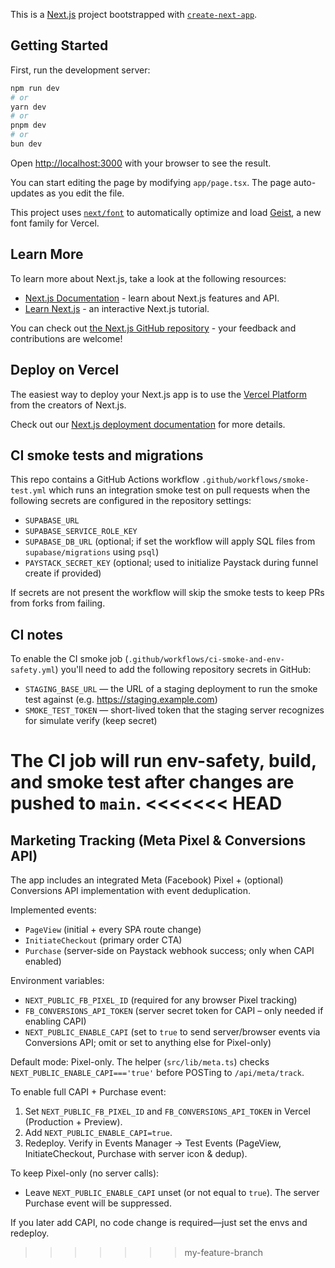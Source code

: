 This is a [Next.js](https://nextjs.org) project bootstrapped with [`create-next-app`](https://nextjs.org/docs/app/api-reference/cli/create-next-app).

## Getting Started

First, run the development server:

```bash
npm run dev
# or
yarn dev
# or
pnpm dev
# or
bun dev
```

Open [http://localhost:3000](http://localhost:3000) with your browser to see the result.

You can start editing the page by modifying `app/page.tsx`. The page auto-updates as you edit the file.

This project uses [`next/font`](https://nextjs.org/docs/app/building-your-application/optimizing/fonts) to automatically optimize and load [Geist](https://vercel.com/font), a new font family for Vercel.

## Learn More

To learn more about Next.js, take a look at the following resources:

- [Next.js Documentation](https://nextjs.org/docs) - learn about Next.js features and API.
- [Learn Next.js](https://nextjs.org/learn) - an interactive Next.js tutorial.

You can check out [the Next.js GitHub repository](https://github.com/vercel/next.js) - your feedback and contributions are welcome!

## Deploy on Vercel

The easiest way to deploy your Next.js app is to use the [Vercel Platform](https://vercel.com/new?utm_medium=default-template&filter=next.js&utm_source=create-next-app&utm_campaign=create-next-app-readme) from the creators of Next.js.

Check out our [Next.js deployment documentation](https://nextjs.org/docs/app/building-your-application/deploying) for more details.

## CI smoke tests and migrations

This repo contains a GitHub Actions workflow `.github/workflows/smoke-test.yml` which runs an integration smoke test on pull requests when the following secrets are configured in the repository settings:

- `SUPABASE_URL`
- `SUPABASE_SERVICE_ROLE_KEY`
- `SUPABASE_DB_URL` (optional; if set the workflow will apply SQL files from `supabase/migrations` using `psql`)
- `PAYSTACK_SECRET_KEY` (optional; used to initialize Paystack during funnel create if provided)

If secrets are not present the workflow will skip the smoke tests to keep PRs from forks from failing.

CI notes
--------
To enable the CI smoke job (`.github/workflows/ci-smoke-and-env-safety.yml`) you'll need to add the following repository secrets in GitHub:

- `STAGING_BASE_URL` — the URL of a staging deployment to run the smoke test against (e.g. https://staging.example.com)
- `SMOKE_TEST_TOKEN` — short-lived token that the staging server recognizes for simulate verify (keep secret)

The CI job will run env-safety, build, and smoke test after changes are pushed to `main`.
<<<<<<< HEAD
=======

## Marketing Tracking (Meta Pixel & Conversions API)

The app includes an integrated Meta (Facebook) Pixel + (optional) Conversions API implementation with event deduplication.

Implemented events:
- `PageView` (initial + every SPA route change)
- `InitiateCheckout` (primary order CTA)
- `Purchase` (server-side on Paystack webhook success; only when CAPI enabled)

Environment variables:
- `NEXT_PUBLIC_FB_PIXEL_ID` (required for any browser Pixel tracking)
- `FB_CONVERSIONS_API_TOKEN` (server secret token for CAPI – only needed if enabling CAPI)
- `NEXT_PUBLIC_ENABLE_CAPI` (set to `true` to send server/browser events via Conversions API; omit or set to anything else for Pixel-only)

Default mode: Pixel-only. The helper (`src/lib/meta.ts`) checks `NEXT_PUBLIC_ENABLE_CAPI==='true'` before POSTing to `/api/meta/track`.

To enable full CAPI + Purchase event:
1. Set `NEXT_PUBLIC_FB_PIXEL_ID` and `FB_CONVERSIONS_API_TOKEN` in Vercel (Production + Preview).
2. Add `NEXT_PUBLIC_ENABLE_CAPI=true`.
3. Redeploy. Verify in Events Manager → Test Events (PageView, InitiateCheckout, Purchase with server icon & dedup).

To keep Pixel-only (no server calls):
- Leave `NEXT_PUBLIC_ENABLE_CAPI` unset (or not equal to `true`). The server Purchase event will be suppressed.

If you later add CAPI, no code change is required—just set the envs and redeploy.
>>>>>>> my-feature-branch
